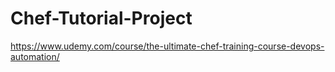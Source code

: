 # Chef-Tutorial-Project
 
https://www.udemy.com/course/the-ultimate-chef-training-course-devops-automation/